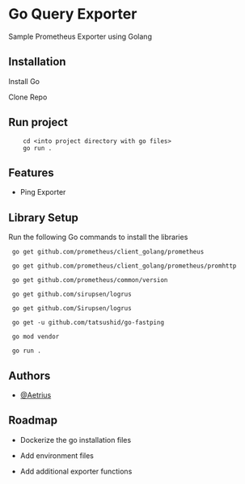 
# Go Query Exporter

Sample Prometheus Exporter using Golang



## Installation

Install Go

Clone Repo

## Run project
```
    cd <into project directory with go files>
    go run .
```
    
## Features

- Ping Exporter


## Library Setup
Run the following Go commands to install the libraries
```
 go get github.com/prometheus/client_golang/prometheus

 go get github.com/prometheus/client_golang/prometheus/promhttp

 go get github.com/prometheus/common/version

 go get github.com/sirupsen/logrus

 go get github.com/Sirupsen/logrus

 go get -u github.com/tatsushid/go-fastping

 go mod vendor
 
 go run .

```


## Authors

- [@Aetrius](https://www.github.com/Aetrius)


## Roadmap

- Dockerize the go installation files

- Add environment files

- Add additional exporter functions


